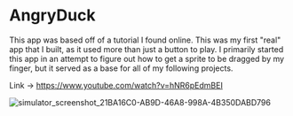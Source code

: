 # AngryDuck

This app was based off of a tutorial I found online. This was my first "real" app that I built, as it used more than just a button to play.
I primarily started this app in an attempt to figure out how to get a sprite to be dragged by my finger, but it served as a base for all of 
my following projects. 

Link -> https://www.youtube.com/watch?v=hNR6pEdmBEI

![simulator_screenshot_21BA16C0-AB9D-46A8-998A-4B350DABD796](https://user-images.githubusercontent.com/72754329/161848873-f4d995d3-21aa-492c-a51f-9e191dd6d083.png)
